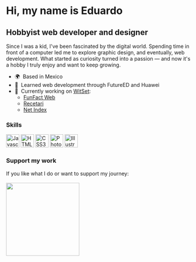 Hi, my name is Eduardo
==================================

Hobbyist web developer and designer
-----------------------------------

Since I was a kid, I've been fascinated by the digital world. Spending time in front of a computer led me to explore graphic design, and eventually, web development. What started as curiosity turned into a passion — and now it's a hobby I truly enjoy and want to keep growing.

*   🌍  Based in Mexico
*   🌱  Learned web development through FutureED and Huawei
*   🚀  Currently working on [WitSet](https://edward5126.github.io/ColeccionWitSet/):
    * [FunFact Web](https://edward5126.github.io/ColeccionWitSet/APPS/FunFactWeb/)
    * [Recetari](https://edward5126.github.io/ColeccionWitSet/APPS/Recetari/)
    * [Net Index](https://edward5126.github.io/ColeccionWitSet/APPS/NetIndex/)

### Skills
<p align="left">
<a href="https://developer.mozilla.org/en-US/docs/Web/JavaScript" target="_blank" rel="noreferrer"><img src="https://raw.githubusercontent.com/danielcranney/readme-generator/main/public/icons/skills/javascript-colored.svg" width="36" height="36" alt="Javascript" /></a>
<a href="https://developer.mozilla.org/en-US/docs/Glossary/HTML5" target="_blank" rel="noreferrer"><img src="https://raw.githubusercontent.com/danielcranney/readme-generator/main/public/icons/skills/html5-colored.svg" width="36" height="36" alt="HTML5" /></a>
<a href="https://www.w3.org/TR/CSS/#css" target="_blank" rel="noreferrer"><img src="https://raw.githubusercontent.com/danielcranney/readme-generator/main/public/icons/skills/css3-colored.svg" width="36" height="36" alt="CSS3" /></a>
<a href="https://www.adobe.com/uk/products/photoshop.html" target="_blank" rel="noreferrer"><img src="https://raw.githubusercontent.com/danielcranney/readme-generator/main/public/icons/skills/photoshop-colored-dark.svg" width="36" height="36" alt="Photoshop" /></a>
<a href="https://adobe.com/uk/products/illustrator.html" target="_blank" rel="noreferrer"><img src="https://raw.githubusercontent.com/danielcranney/readme-generator/main/public/icons/skills/illustrator-colored-dark.svg" width="36" height="36" alt="Illustrator" /></a>
</p>

### Support my work
If you like what I do or want to support my journey: <br><br>
<a href="https://www.buymeacoffee.com/EnnovaDesign"><img src="https://cdn.buymeacoffee.com/buttons/v2/default-yellow.png" width="200" /></a>
